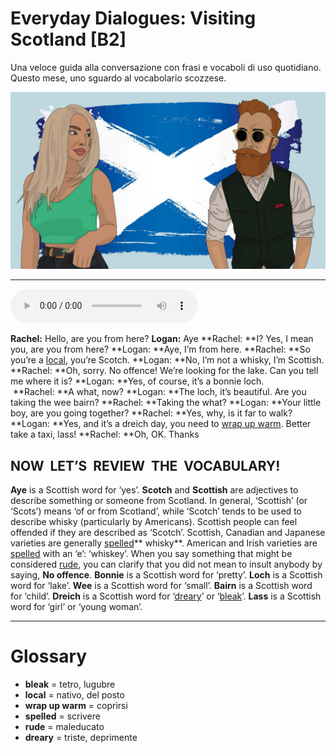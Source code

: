 # Everyday Dialogues: Visiting Scotland   [B2]

Una veloce guida alla conversazione con frasi e vocaboli di uso quotidiano. Questo mese, uno sguardo al vocabolario scozzese.

![](Everyday%20Dialogues%20Visiting%20Scotland.jpg)

--------------

<div>
<audio controls autoplay>
    <source src="https://raw.githubusercontent.com/dartie/knowledge-base/main/English/SpeakUp/2023-03/Everyday%20Dialogues%20Visiting%20Scotland.mp3" type="audio/mpeg">
</audio>
</div>


**Rachel:** Hello, are you from here?
**Logan:** Aye
**Rachel: **I? Yes, I mean you, are you from here?
**Logan: **Aye, I’m from here.
**Rachel: **So you’re a [local](## "nativo, del posto"), you’re Scotch.
**Logan: **No, I’m not a whisky, I’m Scottish.
**Rachel: **Oh, sorry. No offence! We’re looking for the lake. Can you tell me where it is?
**Logan: **Yes, of course, it’s a bonnie loch.
 **Rachel: **A what, now?
**Logan: **The loch, it’s beautiful. Are you taking the wee bairn?
**Rachel: **Taking the what?
**Logan: **Your little boy, are you going together?
**Rachel: **Yes, why, is it far to walk?
**Logan: **Yes, and it’s a dreich day, you need to [wrap up warm](## "coprirsi"). Better take a taxi, lass!
**Rachel: **Oh, OK. Thanks

## NOW  LET’S  REVIEW  THE  VOCABULARY!
**Aye** is a Scottish word for ‘yes’.
**Scotch** and **Scottish** are adjectives to describe something or someone from Scotland. In general, ‘Scottish’ (or ‘Scots’) means ‘of or from Scotland’, while ‘Scotch’ tends to be used to describe whisky (particularly by Americans). Scottish people can feel offended if they are described as ‘Scotch’.
Scottish, Canadian and Japanese varieties are generally [spelled](## "scrivere")** whisky**. American and Irish varieties are [spelled](## "scrivere") with an ‘e’: ‘whiskey’.
When you say something that might be considered [rude](## "maleducato"), you can clarify that you did not mean to insult anybody by saying, **No offence**.
**Bonnie** is a Scottish
word for ‘pretty’.
**Loch** is a Scottish
word for ‘lake’.
**Wee** is a Scottish word for ‘small’.
**Bairn** is a Scottish word for ‘child’.
**Dreich** is a Scottish word for ‘[dreary](## "triste, deprimente")’ or ‘[bleak](## "tetro, lugubre")’.
**Lass** is a Scottish word for ‘girl’ or ‘young woman’.

--------------

<div style = "display:block; clear:both; page-break-after:always;"></div>

# Glossary
* **bleak** = tetro, lugubre
* **local** = nativo, del posto
* **wrap up warm** = coprirsi
* **spelled** = scrivere
* **rude** = maleducato
* **dreary** = triste, deprimente
